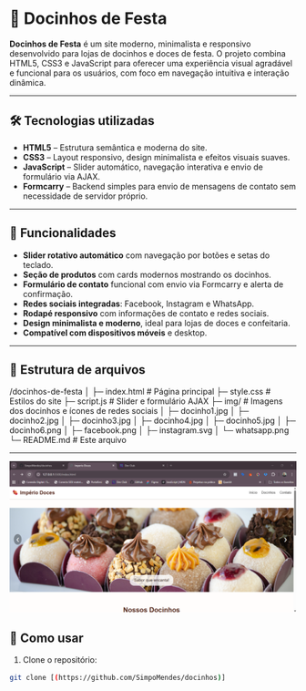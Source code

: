 # 🍬 Docinhos de Festa



**Docinhos de Festa** é um site moderno, minimalista e responsivo desenvolvido para lojas de docinhos e doces de festa. O projeto combina HTML5, CSS3 e JavaScript para oferecer uma experiência visual agradável e funcional para os usuários, com foco em navegação intuitiva e interação dinâmica.

---

## 🛠 Tecnologias utilizadas

- **HTML5** – Estrutura semântica e moderna do site.
- **CSS3** – Layout responsivo, design minimalista e efeitos visuais suaves.
- **JavaScript** – Slider automático, navegação interativa e envio de formulário via AJAX.
- **Formcarry** – Backend simples para envio de mensagens de contato sem necessidade de servidor próprio.

---

## 🌟 Funcionalidades

- **Slider rotativo automático** com navegação por botões e setas do teclado.
- **Seção de produtos** com cards modernos mostrando os docinhos.
- **Formulário de contato** funcional com envio via Formcarry e alerta de confirmação.
- **Redes sociais integradas**: Facebook, Instagram e WhatsApp.
- **Rodapé responsivo** com informações de contato e redes sociais.
- **Design minimalista e moderno**, ideal para lojas de doces e confeitaria.
- **Compatível com dispositivos móveis** e desktop.

---

## 📂 Estrutura de arquivos


/docinhos-de-festa
│
├─ index.html # Página principal
├─ style.css # Estilos do site
├─ script.js # Slider e formulário AJAX
├─ img/ # Imagens dos docinhos e ícones de redes sociais
│ ├─ docinho1.jpg
│ ├─ docinho2.jpg
│ ├─ docinho3.jpg
│ ├─ docinho4.jpg
│ ├─ docinho5.jpg
│ ├─ docinho6.png
│ ├─ facebook.png
│ ├─ instagram.svg
│ └─ whatsapp.png
└─ README.md # Este arquivo



---
![Banner do projeto](img/siteimperio.png)

## 🚀 Como usar

1. Clone o repositório:

```bash
git clone [(https://github.com/SimpoMendes/docinhos)]
